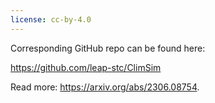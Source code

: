 ```yaml
---
license: cc-by-4.0
---
```


Corresponding GitHub repo can be found here:

https://github.com/leap-stc/ClimSim

Read more: https://arxiv.org/abs/2306.08754.